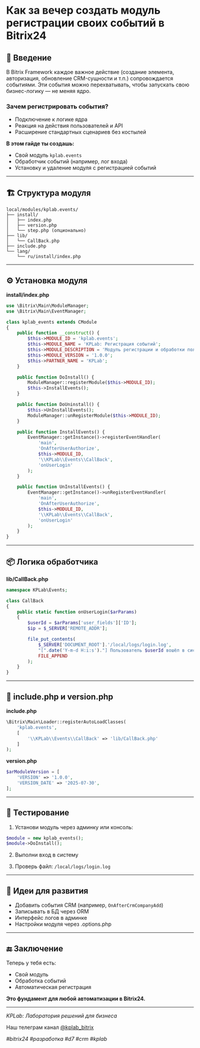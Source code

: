 
# Как за вечер создать модуль регистрации своих событий в Bitrix24

## 📘 Введение

В Bitrix Framework каждое важное действие (создание элемента, авторизация, обновление CRM-сущности и т.п.) сопровождается событиями. Эти события можно перехватывать, чтобы запускать свою бизнес-логику — не меняя ядро.

### Зачем регистрировать события?

- Подключение к логике ядра
- Реакция на действия пользователей и API
- Расширение стандартных сценариев без костылей

**В этом гайде ты создашь:**
- Свой модуль `kplab.events`
- Обработчик событий (например, лог входа)
- Установку и удаление модуля с регистрацией событий

---

## 🏗 Структура модуля

```
local/modules/kplab.events/
├── install/
│   ├── index.php
│   ├── version.php
│   └── step.php (опционально)
├── lib/
│   └── CallBack.php
├── include.php
└── lang/
    └── ru/install/index.php
```

---

## ⚙ Установка модуля

**install/index.php**

```php
use \Bitrix\Main\ModuleManager;
use \Bitrix\Main\EventManager;

class kplab_events extends CModule
{
    public function __construct() {
        $this->MODULE_ID = 'kplab.events';
        $this->MODULE_NAME = 'KPLab: Регистрация событий';
        $this->MODULE_DESCRIPTION = 'Модуль регистрации и обработки пользовательских событий';
        $this->MODULE_VERSION = '1.0.0';
        $this->PARTNER_NAME = 'KPLab';
    }

    public function DoInstall() {
        ModuleManager::registerModule($this->MODULE_ID);
        $this->InstallEvents();
    }

    public function DoUninstall() {
        $this->UnInstallEvents();
        ModuleManager::unRegisterModule($this->MODULE_ID);
    }

    public function InstallEvents() {
        EventManager::getInstance()->registerEventHandler(
            'main',
            'OnAfterUserAuthorize',
            $this->MODULE_ID,
            '\\KPLab\\Events\\CallBack',
            'onUserLogin'
        );
    }

    public function UnInstallEvents() {
        EventManager::getInstance()->unRegisterEventHandler(
            'main',
            'OnAfterUserAuthorize',
            $this->MODULE_ID,
            '\\KPLab\\Events\\CallBack',
            'onUserLogin'
        );
    }
}
```

---

## 📦 Логика обработчика

**lib/CallBack.php**

```php
namespace KPLab\Events;

class CallBack
{
    public static function onUserLogin($arParams)
    {
        $userId = $arParams['user_fields']['ID'];
        $ip = $_SERVER['REMOTE_ADDR'];

        file_put_contents(
            $_SERVER['DOCUMENT_ROOT'].'/local/logs/login.log',
            "[".date('Y-m-d H:i:s')."] Пользователь $userId вошёл в систему с IP $ip\n",
            FILE_APPEND
        );
    }
}
```

---

## 📎 include.php и version.php

**include.php**

```php
\Bitrix\Main\Loader::registerAutoLoadClasses(
    'kplab.events',
    [
        '\\KPLab\\Events\\CallBack' => 'lib/CallBack.php'
    ]
);
```

**version.php**

```php
$arModuleVersion = [
    'VERSION' => '1.0.0',
    'VERSION_DATE' => '2025-07-30',
];
```

---

## 🧪 Тестирование

1. Установи модуль через админку или консоль:

```php
$module = new kplab_events();
$module->DoInstall();
```

2. Выполни вход в систему

3. Проверь файл: `/local/logs/login.log`

---

## 🧩 Идеи для развития

- Добавить события CRM (например, `OnAfterCrmCompanyAdd`)
- Записывать в БД через ORM
- Интерфейс логов в админке
- Настройки модуля через .options.php

---

## 🔚 Заключение

Теперь у тебя есть:
- Свой модуль
- Обработка событий
- Автоматическая регистрация

**Это фундамент для любой автоматизации в Bitrix24.**

---

_KPLab: Лаборатория решений для бизнеса_

Наш телеграм канал [@kplab_bitrix](https://t.me/kplab_bitrix)

_#bitrix24 #разработка #d7 #crm #kplab_
